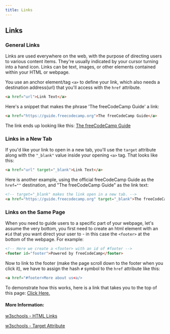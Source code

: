 ```yaml
---
title: Links
---
```

## Links
<!-- The article goes here, in GitHub-flavored Markdown. Feel free to add YouTube videos, images, and CodePen/JSBin embeds  -->
### <a id="link-top"></a> General Links
Links are used everywhere on the web, with the purpose of directing users to various content items. They're usually indicated by your cursor turning into a hand icon. Links can be text, images, or other elements contained within your HTML or webpage. 

You use an anchor element/tag ``<a>`` to define your link, which also needs a destination address(url) that you'll access with the ``href`` attribute.
```html
<a href="url">Link Text</a>
```
Here's a snippet that makes the phrase 'The freeCodeCamp Guide' a link:
```html
<a href="https://guide.freecodecamp.org">The freeCodeCamp Guide</a>
```
The link ends up looking like this: [The freeCodeCamp Guide](https://guide.freecodecamp.org)
### Links in a New Tab
If you'd like your link to open in a new tab, you'll use the ``target`` attribute along with the ``"_blank"`` 
value inside your opening ``<a>`` tag. That looks like this: 
```html 
<a href="url" target="_blank">Link Text</a>
```
Here is another example, using the official freeCodeCamp Guide as the ``href=""`` destination, and "The freeCodeCamp Guide" as the link text:
```html
<!-- target="_blank" makes the link open in a new tab. -->
<a href="https://guide.freecodecamp.org" target="_blank">The freeCodeCamp Guide</a>
```
### Links on the Same Page
When you need to guide users to a specific part of your webpage, let's assume the very bottom, you first need to create an html element with an ``#id`` that you want direct your user to - in this case the ``<footer>`` at the bottom of the webpage. For example:
```html
<!-- Here we create a <footer> with an id of #footer -->
<footer id="footer">Powered by freeCodeCamp</footer>
```
Now to link to the footer (make the page scroll down to the footer when you click it), we have to assign the hash ``#`` symbol to the ``href`` attribute like this:
```html
<a href="#footer>More about us<a/>
```
To demonstrate how this works, here is a link that takes you to the top of this page: <a href="#link-top">Click Here.</a> 

#### More Information:
<!-- Please add any articles you think might be helpful to read before writing the article -->
<a href="https://www.w3schools.com/html/html_links.asp" target="_blank">w3schools - HTML Links</a>

<a href="https://www.w3schools.com/tags/att_a_target.asp" target="_blank">w3schools - Target Attribute</a>






